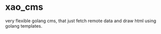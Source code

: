 # xao_cms
very flexible golang cms, that just fetch remote data and draw html using golang templates. 
